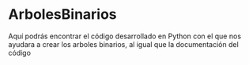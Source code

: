 # ArbolesBinarios
Aquí podrás encontrar el código desarrollado en Python con el que nos ayudara a crear los arboles binarios, al igual que la documentación del código

